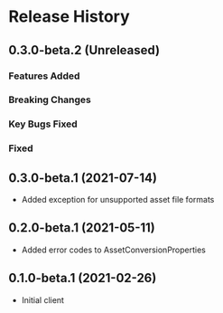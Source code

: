 # Release History

## 0.3.0-beta.2 (Unreleased)

### Features Added

### Breaking Changes

### Key Bugs Fixed

### Fixed


## 0.3.0-beta.1 (2021-07-14)
- Added exception for unsupported asset file formats

## 0.2.0-beta.1 (2021-05-11)

- Added error codes to AssetConversionProperties

## 0.1.0-beta.1 (2021-02-26)

- Initial client
